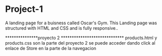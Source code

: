 # Project-1
A landing page for a buisness called Oscar's Gym. This Landing page was structured with HTML and CSS and is fully responsive..

***************proyecto 2 *****************************
products.html y products.css son la parte del proyecto 2
se puede acceder dando click al enlace de Store en la parte de la navegacion

